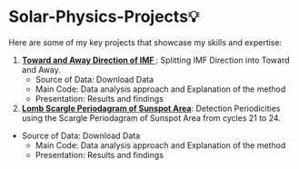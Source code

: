 # Solar-Physics-Projects💡  
Here are some of my key projects that showcase my skills and expertise:

1. **[Toward and Away Direction of IMF ](https://github.com/76basant/Solar-Physics-Projects/tree/3e425df82efdad6bffaefede083d43ef5a769154/Toward%20and%20Away%20Direction%20of%20IMF)**: Splitting IMF Direction into Toward and Away.
   - Source of Data: Download Data
   - Main Code: Data analysis approach and Explanation of the method
   - Presentation: Results and findings
2. **[Lomb Scargle Periodagram of Sunspot Area](https://github.com/76basant/Solar-Physics-Projects/tree/3e425df82efdad6bffaefede083d43ef5a769154/Toward%20and%20Away%20Direction%20of%20IMF)**: Detection Periodicities using the Scargle Periodagram of Sunspot Area from cycles 21 to 24. 
- Source of Data: Download Data
   - Main Code: Data analysis approach and Explanation of the method
   - Presentation: Results and findings
